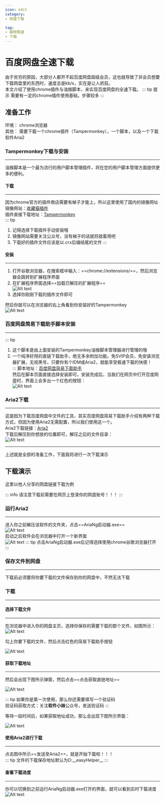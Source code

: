 ```yaml
---
icon: edit
category:
- 网盘下载

tag:
- 破除限速
- 下载
---
```


# 百度网盘全速下载

由于贫穷的原因，大部分人都开不起百度网盘超级会员，这也就导致了非会员想要下载网盘里的东西时，速度总是kb/s，实在是让人抓狂。  
本文介绍了使用chrome插件与油猴脚本，来实现百度网盘的全速下载。
::: tip 提示
需要有一定的chrome插件使用基础，步骤较多
:::

## 准备工作
环境： chrome浏览器  
其他： 需要下载一个chrome插件（Tampermonkey），一个脚本，以及一个下载软件Aria2

### Tampermonkey下载与安装
---
油猴脚本是一个最为流行的用户脚本管理插件，将在您的用户脚本管理方面提供更多的便利。

#### 下载
---
因为chrome官方的插件商店需要有梯子才能上，所以这里使用了国内的镜像网址  
镜像网站：[收藏猫插件](https://chrome.pictureknow.com/)  
插件直接下载地址：[Tampermonkey](https://chrome.pictureknow.com/extension?id=4d999497b75d4eb6acf4d0db3053f1af)  
::: tip
1. 记得选择下载插件手动安装哦
2. 镜像网站需要关注公众号，没有梯子的话就将就着用吧
3. 下载好的插件文件应该是以.crx后缀结尾的文件
:::

#### 安装
---
1. 打开谷歌浏览器，在搜索框中输入：==chrome://extensions/==，然后浏览器会跳转到扩展程序界面  
2. 在扩展程序界面选择==加载已解压的扩展程序==  
![Alt text](/dp/dp1.png)
3. 选择你刚刚下载的插件文件即可  

然后你就可以在浏览器的右上角看到你安装好的Tampermonkey  
![Alt text](/dp/dp_monkey_ok.png)

### 百度网盘简易下载助手脚本安装
---
::: tip
1. 这个脚本是由上面安装的Tampermonkey油猴脚本管理器进行管理的哦
2. 一个纯净好用的直链下载助手，绝无多余附加功能。免SVIP会员，免安装浏览器扩展，无视黑号，只要你有个IDM或Aria2，就能享受极速下载的快感！  
:::
脚本地址：[百度网盘简易下载助手](https://greasyfork.org/zh-CN/scripts/418182-%E7%99%BE%E5%BA%A6%E7%BD%91%E7%9B%98%E7%AE%80%E6%98%93%E4%B8%8B%E8%BD%BD%E5%8A%A9%E6%89%8B-%E7%9B%B4%E9%93%BE%E4%B8%8B%E8%BD%BD%E5%A4%8D%E6%B4%BB%E7%89%88)  
然后在脚本页面直接选择安装即可，安装完成后，当我们在网页中打开百度网盘时，界面上会多出一个红色的按钮：  
![Alt text](/dp/dp2.png)

### Aria2下载
---
这是因为下载百度网盘中文件的工具，其实百度网盘简易下载助手介绍有两种下载方式，但因为使用Aria2无需配置，所以我们使用这一个。  
Aria2下载链接：[Aria2](https://i61.lanzoug.com/050514bb/2022/05/02/22444dca2dd0fa935a3fb6280ffc02cd.rar?st=hVziC69xbJlj9mkw6-XpsQ&e=1651735511&b=A7Ja2gCQUr8D61euVuJU6wTnDLVX5gKLBbVf0lHHURIHJwtiBGVWYVcsUnYENQ54&fi=69157126&pid=210-30-106-123&up=2&mp=0&co=1)  
下载后解压到你想放的位置即可，解压之后的文件目录：  
![Alt text](/dp/dp3.png)

---
上述就是全部的准备工作，下面我将进行一次下载演示

## 下载演示
这里以他人分享的网盘链接下载为例

::: info
请注意下载前需要在网页上登录你的网盘账号！！！
:::

### 运行Aria2
---
进入你之前解压该软件的文件夹，点击==AriaNg启动器.exe==  
![Alt text](/dp/open_aria2_1.png)  
启动之后软件会在浏览器中打开一个新界面  
![Alt text](/dp/Aria2_page.png)
::: tip
点击AriaNg启动器.exe后记得选择使用chrome谷歌浏览器打开
:::

### 保存文件到网盘
---
下载前必须要将你要下载的文件保存到你的网盘中，不然无法下载

### 下载
---

#### 选择下载文件
---
在浏览器中进入你的网盘主页，选择你保存的需要下载的那个文件，如图所示：  
![Alt text](/dp/pd_file_select_page.png)  

勾上你要下载的文件，然后点击红色的简易下载助手按钮  

![Alt text](/dp/pd_select_down.png)  

#### 获取下载地址
---
然后会出现下图所示弹窗，然后点击==点击获取直链地址==  

![Alt text](/dp/get_address_1.png)   

::: tip
如果你是第一次使用，那么你还需要填写一个验证码  
验证码获取方式：关注**软件小妹**公众号，发送验证码
:::

等待一段时间后，如果获取地址成功，那么会出现下图所示界面：  

![Alt text](/dp/get_address_2.png)

#### 使用Aria2进行下载
---
点击图中所示==发送至Aria2==，就是开始下载啦！！！  
::: tip
文件的下载保存地址默认为D:\_\_easyHelper__
:::

#### 查看下载进度
---
你可以切换到之前运行AriaNg启动器.exe打开的界面，就可以看到实时下载进度  
![Alt text](/dp/aria2_download_page.png)

